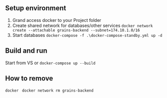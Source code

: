 ## Setup environment

1. Grand access docker to your Project folder
2. Create shared network for databases/other services 
`docker network create --attachable grains-backend --subnet=174.10.1.0/16`
3. Start databases 
`docker-compose -f .\docker-compose-standby.yml up -d`

## Build and run

Start from VS or `docker-compose up --build`

## How to remove

`docker `
`docker network rm grains-backend`